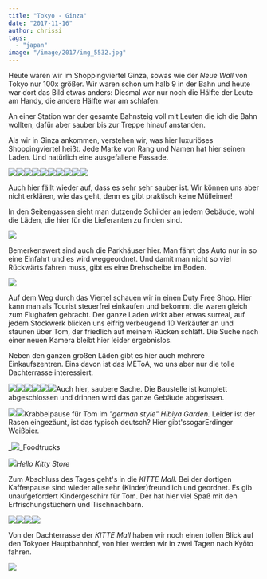 ```yaml
---
title: "Tokyo - Ginza"
date: "2017-11-16"
author: chrissi
tags: 
  - "japan"
image: "/image/2017/img_5532.jpg"
---
```


Heute waren wir im Shoppingviertel Ginza, sowas wie der _Neue Wall_ von Tokyo nur 100x größer. Wir waren schon um halb 9 in der Bahn und heute war dort das Bild etwas anders: Diesmal war nur noch die Hälfte der Leute am Handy, die andere Hälfte war am schlafen.

An einer Station war der gesamte Bahnsteig voll mit Leuten die ich die Bahn wollten, dafür aber sauber bis zur Treppe hinauf anstanden.

Als wir in Ginza ankommen, verstehen wir, was hier luxuriöses Shoppingviertel heißt. Jede Marke von Rang und Namen hat hier seinen Laden. Und natürlich eine ausgefallene Fassade.

![](images/img_2081.jpg)![](images/img_2080.jpg)![](images/img_2079.jpg)![](images/img_5472.jpg)![](images/img_5493.jpg)![](images/img_5470.jpg)![](images/img_5498.jpg)![](images/img_5593.jpg)![](images/img_5487.jpg)![](images/img_5478.jpg)

Auch hier fällt wieder auf, dass es sehr sehr sauber ist. Wir können uns aber nicht erklären, wie das geht, denn es gibt praktisch keine Mülleimer!

In den Seitengassen sieht man dutzende Schilder an jedem Gebäude, wohl die Läden, die hier für die Lieferanten zu finden sind.

![](images/img_5500.jpg)

Bemerkenswert sind auch die Parkhäuser hier. Man fährt das Auto nur in so eine Einfahrt und es wird weggeordnet. Und damit man nicht so viel Rückwärts fahren muss, gibt es eine Drehscheibe im Boden.

![](images/img_5627.jpg)

Auf dem Weg durch das Viertel schauen wir in einen Duty Free Shop. Hier kann man als Tourist steuerfrei einkaufen und bekommt die waren gleich zum Flughafen gebracht. Der ganze Laden wirkt aber etwas surreal, auf jedem Stockwerk blicken uns eifrig verbeugend 10 Verkäufer an und staunen über Tom, der friedlich auf meinem Rücken schläft. Die Suche nach einer neuen Kamera bleibt hier leider ergebnislos.

Neben den ganzen großen Läden gibt es hier auch mehrere Einkaufszentren. Eins davon ist das METoA, wo uns aber nur die tolle Dachterrasse interessiert.

![](images/img_2093.jpg)![](images/img_5527.jpg)![](images/img_5529.jpg)![](images/img_5535.jpg)![](images/img_5532.jpg)![](images/img_5531.jpg)Auch hier, saubere Sache. Die Baustelle ist komplett abgeschlossen und drinnen wird das ganze Gebäude abgerissen.

![](images/img_5547.jpg)![](images/img_5588.jpg)Krabbelpause für Tom im _"german style" Hibiya Garden._ Leider ist der Rasen eingezäunt, ist das typisch deutsch? Hier gibt'ssogarErdinger Weißbier.

_![](images/img_5597.jpg)_Foodtrucks

_![](images/img_5541-1.jpg)Hello Kitty Store_

Zum Abschluss des Tages geht's in die _KITTE Mall_. Bei der dortigen Kaffeepause sind wieder alle sehr (Kinder)freundlich und geordnet. Es gib unaufgefordert Kindergeschirr für Tom. Der hat hier viel Spaß mit den Erfrischungstüchern und Tischnachbarn.

![](images/img_5615.jpg)![](images/img_5618.jpg)![](images/img_5620.jpg)![](images/img_5622.jpg)

Von der Dachterrasse der _KITTE Mall_ haben wir noch einen tollen Blick auf den Tokyoer Hauptbahnhof, von hier werden wir in zwei Tagen nach Kyōto fahren.

![](images/img_5609-1.jpg)
